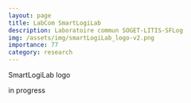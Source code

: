 ```yaml
---
layout: page
title: LabCom SmartLogiLab
description: Laboratoire commun SOGET-LITIS-SFLog
img: /assets/img/smartLogiLab_logo-v2.png
importance: 77
category: research
---
```


<div class="row">
    <div class="col-sm mt-3 mt-md-0">
        <img class="img-fluid rounded z-depth-1" src="{{ '/assets/img/smartLogiLab_logo.png' | relative_url }}" alt="" title="XTerM logo"/>
    </div>
</div>
<div class="caption">
    SmartLogiLab logo
</div>

in progress

